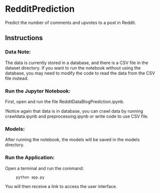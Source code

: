 # RedditPrediction
Predict the number of comments and upvotes to a post in Reddit.
## Instructions
### Data Note:
The data is currently stored in a database, and there is a CSV file in the dataset directory.
If you want to run the notebook without using the database, you may need to modify the code to read the data from the CSV file instead.
### Run the Jupyter Notebook:
First, open and run the file RedditDataBlogPrediction.ipynb.

!Notice again that data is in database, you can crawl data by running crawldata.ipynb and preprocessing.ipynb or write code to use CSV file.
### Models:
After running the notebook, the models will be saved in the models directory.
### Run the Application:
Open a terminal and run the command:
```sh
     python app.py
```
You will then receive a link to access the user interface.
